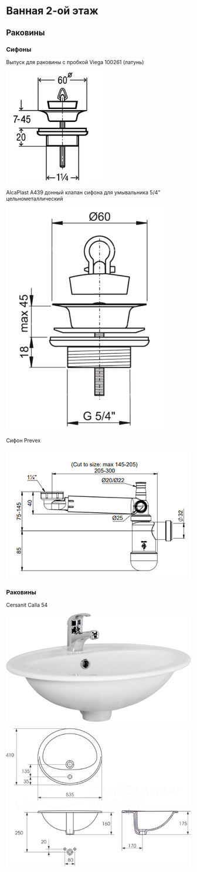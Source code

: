 # Ванная 2-ой этаж

## Раковины

### Сифоны

Выпуск для раковины с пробкой Viega 100261 (латунь)

![](viega_100261.png)

AlcaPlast A439 донный клапан сифона для умывальника 5/4" цельнометаллический

![](alcaplast_a439.png)

Сифон Prevex

![](prevex.png)



### Раковины

Cersanit Calla 54

![](img.png)

![](img_1.png)